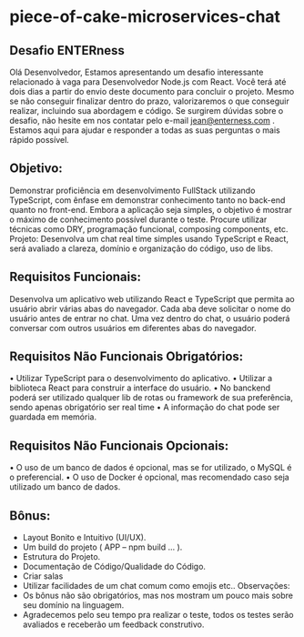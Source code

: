 # piece-of-cake-microservices-chat

## Desafio ENTERness
Olá Desenvolvedor,
Estamos apresentando um desafio interessante relacionado à vaga para Desenvolvedor Node.js com React. Você terá até
dois dias a partir do envio deste documento para concluir o projeto. Mesmo se não conseguir finalizar dentro do prazo,
valorizaremos o que conseguir realizar, incluindo sua abordagem e código.
Se surgirem dúvidas sobre o desafio, não hesite em nos contatar pelo e-mail jean@enterness.com . Estamos aqui para
ajudar e responder a todas as suas perguntas o mais rápido possível.

## Objetivo:
Demonstrar proficiência em desenvolvimento FullStack utilizando TypeScript, com ênfase em demonstrar conhecimento
tanto no back-end quanto no front-end. Embora a aplicação seja simples, o objetivo é mostrar o máximo de conhecimento
possível durante o teste. Procure utilizar técnicas como DRY, programação funcional, composing components, etc.
Projeto:
Desenvolva um chat real time simples usando TypeScript e React, será avaliado a clareza, domínio e organização do código,
uso de libs.

## Requisitos Funcionais:
Desenvolva um aplicativo web utilizando React e TypeScript que permita ao usuário abrir várias abas do navegador. Cada
aba deve solicitar o nome do usuário antes de entrar no chat.
Uma vez dentro do chat, o usuário poderá conversar com outros usuários em diferentes abas do navegador.

## Requisitos Não Funcionais Obrigatórios:
• Utilizar TypeScript para o desenvolvimento do aplicativo.
• Utilizar a biblioteca React para construir a interface do usuário.
• No banckend poderá ser utilizado qualquer lib de rotas ou framework de sua preferência, sendo apenas obrigatório ser real time
• A informação do chat pode ser guardada em memória.

## Requisitos Não Funcionais Opcionais:
• O uso de um banco de dados é opcional, mas se for utilizado, o MySQL é o preferencial.
• O uso de Docker é opcional, mas recomendado caso seja utilizado um banco de dados.

## Bônus:
- Layout Bonito e Intuitivo (UI/UX).
- Um build do projeto ( APP – npm build ... ).
- Estrutura do Projeto.
- Documentação de Código/Qualidade do Código.
- Criar salas
- Utilizar facilidades de um chat comum como emojis etc..
Observações:
- Os bônus não são obrigatórios, mas nos mostram um pouco mais sobre seu domínio na linguagem.
- Agradecemos pelo seu tempo pra realizar o teste, todos os testes serão avaliados e receberão um feedback construtivo. 